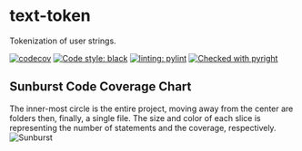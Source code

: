 # text-token
Tokenization of user strings.

[![codecov](https://codecov.io/gh/Shapedsundew9/text-token/graph/badge.svg?token=GESHT01VMT)](https://codecov.io/gh/Shapedsundew9/text-token)
[![Code style: black](https://img.shields.io/badge/code%20style-black-000000.svg)](https://github.com/psf/black)
[![linting: pylint](https://img.shields.io/badge/linting-pylint-yellowgreen)](https://github.com/pylint-dev/pylint)
[![Checked with pyright](https://microsoft.github.io/pyright/img/pyright_badge.svg)](https://microsoft.github.io/pyright/)


## Sunburst Code Coverage Chart

 The inner-most circle is the entire project, moving away from the center are folders then, finally, a single file. The size and color of each slice is representing the number of statements and the coverage, respectively.
 ![Sunburst](https://codecov.io/gh/Shapedsundew9/text-token/graphs/sunburst.svg?token=GESHT01VMT)